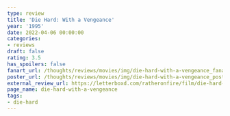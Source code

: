 ```yaml
---
type: review
title: 'Die Hard: With a Vengeance'
year: '1995'
date: 2022-04-06 00:00:00
categories:
- reviews
draft: false
rating: 3.5
has_spoilers: false
fanart_url: /thoughts/reviews/movies/img/die-hard-with-a-vengeance_fanart.png
poster_url: /thoughts/reviews/movies/img/die-hard-with-a-vengeance_poster.png
external_review_url: https://letterboxd.com/ratheronfire/film/die-hard-with-a-vengeance/
page_name: die-hard-with-a-vengeance
tags:
- die-hard
---
```


